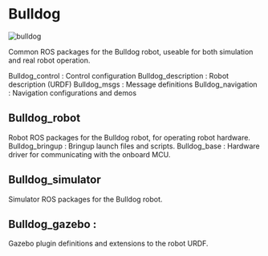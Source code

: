 # Bulldog
![bulldog](https://user-images.githubusercontent.com/36022350/71874489-0727f480-315d-11ea-80f1-9e6042fd0df7.jpg)

Common ROS packages for the Bulldog robot, useable for both simulation and real robot operation.

Bulldog_control : Control configuration
Bulldog_description : Robot description (URDF)
Bulldog_msgs : Message definitions
Bulldog_navigation : Navigation configurations and demos

## Bulldog_robot
Robot ROS packages for the Bulldog robot, for operating robot hardware.
  Bulldog_bringup : Bringup launch files and scripts.
  Bulldog_base : Hardware driver for communicating with the onboard MCU.

## Bulldog_simulator
Simulator ROS packages for the Bulldog robot.

## Bulldog_gazebo :
Gazebo plugin definitions and extensions to the robot URDF.
